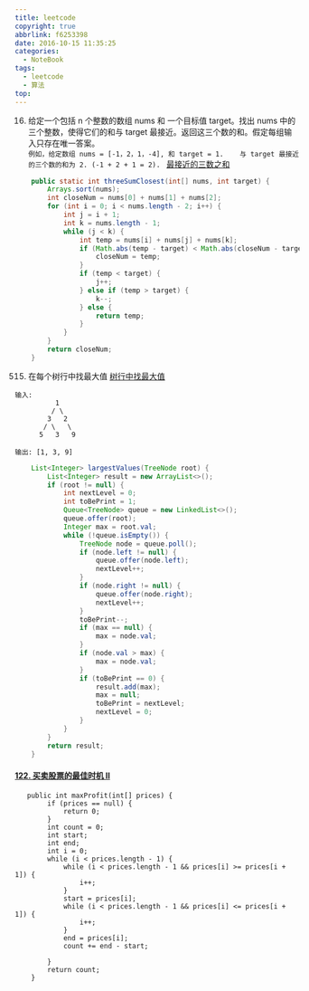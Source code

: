 ```yaml
---
title: leetcode
copyright: true
abbrlink: f6253398
date: 2016-10-15 11:35:25
categories:
  - NoteBook
tags:
  - leetcode
  - 算法
top:
---
```

16. 给定一个包括 n 个整数的数组 nums 和 一个目标值 target。找出 nums 中的三个整数，使得它们的和与 target 最接近。返回这三个数的和。假定每组输入只存在唯一答案。  
`例如，给定数组 nums = [-1，2，1，-4], 和 target = 1.   
 与 target 最接近的三个数的和为 2. (-1 + 2 + 1 = 2).
`
[最接近的三数之和](https://leetcode-cn.com/problems/3sum-closest)

```java
    public static int threeSumClosest(int[] nums, int target) {
        Arrays.sort(nums);
        int closeNum = nums[0] + nums[1] + nums[2];
        for (int i = 0; i < nums.length - 2; i++) {
            int j = i + 1;
            int k = nums.length - 1;
            while (j < k) {
                int temp = nums[i] + nums[j] + nums[k];
                if (Math.abs(temp - target) < Math.abs(closeNum - target)) {
                    closeNum = temp;
                }
                if (temp < target) {
                    j++;
                } else if (temp > target) {
                    k--;
                } else {
                    return temp;
                }
            }
        }
        return closeNum;
    }
```
<!-- more -->

515. 在每个树行中找最大值
     [树行中找最大值](https://leetcode-cn.com/problems/find-largest-value-in-each-tree-row)  
```
输入: 
          1  
         / \
        3   2
       / \   \  
      5   3   9 

输出: [1, 3, 9]

```

```java
    List<Integer> largestValues(TreeNode root) {
        List<Integer> result = new ArrayList<>();
        if (root != null) {
            int nextLevel = 0;
            int toBePrint = 1;
            Queue<TreeNode> queue = new LinkedList<>();
            queue.offer(root);
            Integer max = root.val;
            while (!queue.isEmpty()) {
                TreeNode node = queue.poll();
                if (node.left != null) {
                    queue.offer(node.left);
                    nextLevel++;
                }
                if (node.right != null) {
                    queue.offer(node.right);
                    nextLevel++;
                }
                toBePrint--;
                if (max == null) {
                    max = node.val;
                }
                if (node.val > max) {
                    max = node.val;
                }
                if (toBePrint == 0) {
                    result.add(max);
                    max = null;
                    toBePrint = nextLevel;
                    nextLevel = 0;
                }
            }
        }
        return result;
    }
```

#### [122. 买卖股票的最佳时机 II](https://leetcode-cn.com/problems/best-time-to-buy-and-sell-stock-ii/)

```
   public int maxProfit(int[] prices) {
        if (prices == null) {
            return 0;
        }
        int count = 0;
        int start;
        int end;
        int i = 0;
        while (i < prices.length - 1) {
            while (i < prices.length - 1 && prices[i] >= prices[i + 1]) {
                i++;
            }
            start = prices[i];
            while (i < prices.length - 1 && prices[i] <= prices[i + 1]) {
                i++;
            }
            end = prices[i];
            count += end - start;

        }
        return count;
    }
```

